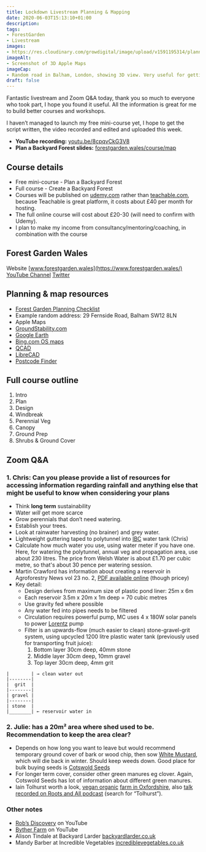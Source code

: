 ```yaml
---
title: Lockdown Livestream Planning & Mapping
date: 2020-06-03T15:13:10+01:00
description: 
tags: 
- ForestGarden
- Livestream
images: 
- https://res.cloudinary.com/growdigital/image/upload/v1591195314/planning-mapping.jpg
imageAlt:
- Screenshot of 3D Apple Maps
imageCap:
- Random road in Balham, London, showing 3D view. Very useful for getting a sense of a place.
draft: false
---
```


Fantastic livestream and Zoom Q&A today, thank you so much to everyone who took part, I hope you found it useful. All the information is great for me to build better courses and workshops.

I haven’t managed to launch my free mini-course yet, I hope to get the script written, the video recorded and edited and uploaded this week.

* **YouTube recording:** [youtu.be/8cpqvCkG3V8](https://www.youtube.com/watch?v=8cpqvCkG3V8)
* **Plan a Backyard Forest slides:** [forestgarden.wales/course/map](https://www.forestgarden.wales/course/map/)

## Course details

* Free mini-course - Plan a Backyard Forest
* Full course - Create a Backyard Forest 
* Courses will be published on [udemy.com](https://udemy.com) rather than [teachable.com](https://teachable.com/), because Teachable is great platform, it costs about £40 per month for hosting.
* The full online course will cost about £20-30 (will need to confirm with Udemy).
* I plan to make my income from consultancy/mentoring/coaching, in combination with the course

## Forest Garden Wales

Website [www.forestgarden.wales](https://www.forestgarden.wales/)
[YouTube Channel](https://studio.youtube.com/channel/UCKXKUlYUniJwEy1Lkvs78qw)
[Twitter](https://twitter.com/NatureWorksGdn)

## Planning & map resources

* [Forest Garden Planning Checklist](https://res.cloudinary.com/growdigital/image/upload/v1589400082/forest-garden-planning-checklist.pdf)
* Example random address: 29 Fernside Road, Balham SW12 8LN
* Apple Maps
* [GroundStability.com](https://groundstability.com/public/web/log-order?execution=e1s5)
* [Google Earth](https://earth.google.com/web/)
* [Bing.com OS maps](https://www.bing.com/maps?toWww=1&redig=C54B4545B5A8413994364C19467CBD86)
* [QCAD](https://qcad.org/en/)
* [LibreCAD](https://librecad.org)
* [Postcode Finder](https://www.postoffice.co.uk/postcode-finder)

## Full course outline

1. Intro
2. Plan
3. Design
4. Windbreak
5. Perennial Veg
6. Canopy 
7. Ground Prep
8. Shrubs & Ground Cover

## Zoom Q&A

### 1. Chris: Can you please provide a list of resources for accessing information regarding rainfall and anything else that might be useful to know when considering your plans

* Think **long term** sustainability
* Water _will_ get more scarce
* Grow perennials that don’t need watering. 
* Establish your trees. 
* Look at rainwater harvesting (no brainer) and grey water.
* Lightweight guttering taped to polytunnel into [IBC](https://en.wikipedia.org/wiki/Intermediate_bulk_container) water tank (Chris)
* Calculate how much water you use, using water meter if you have one. Here, for watering the polytunnel, annual veg and propagation area, use about 230 litres. The price from Welsh Water is about £1.70 per cubic metre, so that's about 30 pence per watering session. 
* Martin Crawford has information about creating a reservoir in Agroforestry News vol 23 no. 2, [PDF available online](https://www.agroforestry.co.uk/product-category/publications/agroforestry-news/back-issues/) (though pricey)
* Key detail:
  * Design derives from maximum size of plastic pond liner: 25m x 6m
  * Each reservoir 3.5m x 20m x 1m deep = 70 cubic metres
  * Use gravity fed where possible
  * Any water fed into pipes needs to be filtered
  * Circulation requires powerful pump, MC uses 4 x 180W solar panels to power [Lorentz](https://www.lorentz.de) pump
  * Filter is an upwards-flow (much easier to clean) stone-gravel-grit system, using upcycled 1200 litre plastic water tank (previously used for transporting fruit juice):
    1. Bottom layer 30cm deep, 40mm stone
    2. Middle layer 30cm deep, 10mm gravel
    3. Top layer 30cm deep, 4mm grit

```
|        | → clean water out
|--------|
|  grit  |
|--------|
| gravel |
|--------|
| stone  |
|________| ← reservoir water in
```

### 2. Julie: has a 20m² area where shed used to be. Recommendation to keep the area clear?

* Depends on how long you want to leave but would recommend temporary ground cover of bark or wood chip, then sow [White Mustard](https://en.wikipedia.org/wiki/White_mustard), which will die back in winter. Should keep weeds down. Good place for bulk buying seeds is [Cotswold Seeds](https://www.cotswoldseeds.com/products/1584/mustard-sinapsis-alba)
* For longer term cover, consider other green manures eg clover. Again, Cotswold Seeds has lot of information about different green manures.
* Iain Tolhurst worth a look, [vegan organic](https://veganorganic.net) [farm in Oxfordshire](http://www.tolhurstorganic.co.uk), also [talk recorded on Roots and All podcast](https://rootsandall.co.uk/budcasts/) (search for “Tolhurst”).

### Other notes

* [Rob’s Discovery](https://www.youtube.com/channel/UCkl_6131DkKR9tn9U3HesBQ/) on YouTube
* [Byther Farm](https://www.youtube.com/channel/UCe0Ha5QljsCV5UqIkobBrcQ) on YouTube
* Alison Tindale at Backyard Larder [backyardlarder.co.uk](https://backyardlarder.co.uk)
* Mandy Barber at Incredible Vegetables [incrediblevegetables.co.uk](https://www.incrediblevegetables.co.uk)
